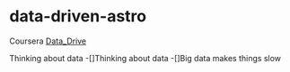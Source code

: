 # data-driven-astro
Coursera [Data_Drive](https://www.coursera.org/learn/data-driven-astronomy)

Thinking about data
  -[]Thinking about data
  -[]Big data makes things slow
